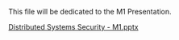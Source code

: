 This file will be dedicated to the M1 Presentation.

[Distributed Systems Security - M1.pptx](https://github.com/user-attachments/files/18742677/Distributed.Systems.Security.-.M1.pptx)
